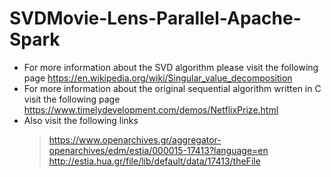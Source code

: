 # SVDMovie-Lens-Parallel-Apache-Spark
- For more information about the SVD algorithm please visit the following page https://en.wikipedia.org/wiki/Singular_value_decomposition
- For more information about the original sequential algorithm written in C visit the following page https://www.timelydevelopment.com/demos/NetflixPrize.html
- Also visit the following links
    > https://www.openarchives.gr/aggregator-openarchives/edm/estia/000015-17413?language=en
    > http://estia.hua.gr/file/lib/default/data/17413/theFile
